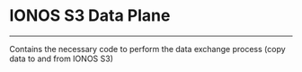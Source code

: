# IONOS S3 Data Plane
---

 Contains the necessary code to perform the data exchange process (copy data to and from IONOS S3)
